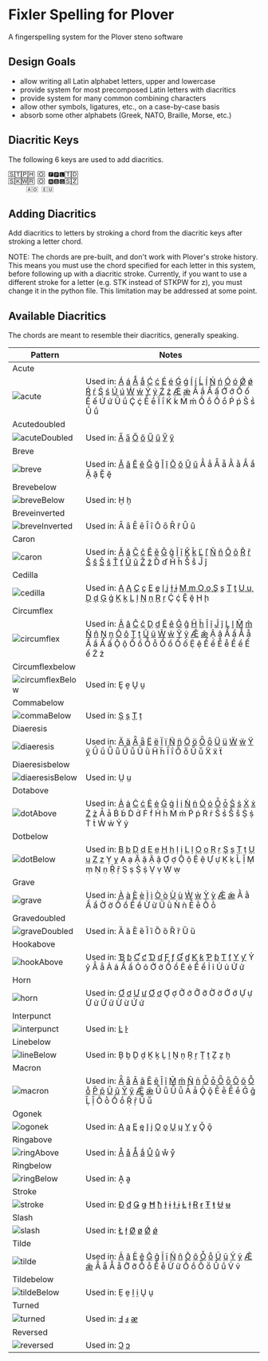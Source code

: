 
# Fixler Spelling for Plover
A fingerspelling system for the Plover steno software

## Design Goals
* allow writing all Latin alphabet letters, upper and lowercase
* provide system for most precomposed Latin letters with diacritics
* provide system for many common combining characters
* allow other symbols, ligatures, etc., on a case-by-case basis
* absorb some other alphabets (Greek, NATO, Braille, Morse, etc.)

## Diacritic Keys
The following 6 keys are used to add diacritics.

```
🅂🅃🄿🄷 🄾 🅵🅿🅻🅃🄳
🅂🄺🅆🅁 🄾 🆁🅱🅶🅂🅉
　　　🄰🄾 🄴🅄
```

## Adding Diacritics
Add diacritics to letters by stroking a chord from the diacritic keys after stroking a letter chord.

NOTE: The chords are pre-built, and don't work with Plover's stroke history. This means you must use the chord specified for each letter in this system, before following up with a diacritic stroke. Currently, if you want to use a different stroke for a letter (e.g. STK instead of STKPW for z), you must change it in the python file. This limitation may be addressed at some point.

## Available Diacritics
The chords are meant to resemble their diacritics, generally speaking.

|Pattern|Notes|
|-|-|
|Acute| |
|![acute](images/acute.png)|Used in: [Á](https://en.wikipedia.org/wiki/%C3%81) [á](https://en.wikipedia.org/wiki/%C3%81) [Ǻ](https://en.wikipedia.org/wiki/%C3%85#On_computers) [ǻ](https://en.wikipedia.org/wiki/%C3%85#On_computers) [Ć](https://en.wikipedia.org/wiki/%C4%86) [ć](https://en.wikipedia.org/wiki/%C4%86) [É](https://en.wikipedia.org/wiki/%C3%89) [é](https://en.wikipedia.org/wiki/%C3%89) [Ǵ](https://en.wikipedia.org/wiki/%C7%B4) [ǵ](https://en.wikipedia.org/wiki/%C7%B4) [Í](https://en.wikipedia.org/wiki/%C3%8D) [í](https://en.wikipedia.org/wiki/%C3%8D) [Ĺ](https://en.wikipedia.org/wiki/Acute_accent) [ĺ](https://en.wikipedia.org/wiki/Acute_accent) [Ń](https://en.wikipedia.org/wiki/%C5%83) [ń](https://en.wikipedia.org/wiki/%C5%83) [Ó](https://en.wikipedia.org/wiki/%C3%93) [ó](https://en.wikipedia.org/wiki/%C3%93) [Ǿ](https://en.wikipedia.org/wiki/%C3%98#%C7%BE) [ǿ](https://en.wikipedia.org/wiki/%C3%98#%C7%BE) [Ŕ](https://en.wikipedia.org/wiki/%C5%94) [ŕ](https://en.wikipedia.org/wiki/%C5%94) [Ś](https://en.wikipedia.org/wiki/%C5%9A) [ś](https://en.wikipedia.org/wiki/%C5%9A) [Ú](https://en.wikipedia.org/wiki/%C3%9A) [ú](https://en.wikipedia.org/wiki/%C3%9A) [Ẃ](https://en.wikipedia.org/wiki/%E1%BA%82) [ẃ](https://en.wikipedia.org/wiki/%E1%BA%82) [Ý](https://en.wikipedia.org/wiki/%C3%9D) [ý](https://en.wikipedia.org/wiki/%C3%9D) [Ź](https://en.wikipedia.org/wiki/%C5%B9) [ź](https://en.wikipedia.org/wiki/%C5%B9) [Ǽ](https://en.wikipedia.org/wiki/%C3%86) [ǽ](https://en.wikipedia.org/wiki/%C3%86) Ắ ắ Ấ ấ Ớ ớ Ố ố Ế ế Ứ ứ Ǘ ǘ Ḉ ḉ Ḗ ḗ Ḯ ḯ Ḱ ḱ Ḿ ḿ Ṍ ṍ Ṓ ṓ Ṕ ṕ Ṥ ṥ Ṹ ṹ|
|Acutedoubled| |
|![acuteDoubled](images/acuteDoubled.png)|Used in: [A̋](https://en.wikipedia.org/wiki/Double_acute_accent#Letters_with_double_acute) [a̋](https://en.wikipedia.org/wiki/Double_acute_accent#Letters_with_double_acute) [Ő](https://en.wikipedia.org/wiki/%C5%90) [ő](https://en.wikipedia.org/wiki/%C5%90) [Ű](https://en.wikipedia.org/wiki/Double_acute_accent#Letters_with_double_acute) [ű](https://en.wikipedia.org/wiki/Double_acute_accent#Letters_with_double_acute) [Ӳ](https://en.wikipedia.org/wiki/Double_acute_accent#Letters_with_double_acute) [ӳ](https://en.wikipedia.org/wiki/Double_acute_accent#Letters_with_double_acute)|
|Breve| |
|![breve](images/breve.png)|Used in: [Ă](https://en.wikipedia.org/wiki/%C4%82) [ă](https://en.wikipedia.org/wiki/%C4%82) [Ĕ](https://en.wikipedia.org/wiki/Breve#Letters_with_breve) [ĕ](https://en.wikipedia.org/wiki/Breve#Letters_with_breve) [Ğ](https://en.wikipedia.org/wiki/%C4%9E) [ğ](https://en.wikipedia.org/wiki/%C4%9E) [Ĭ](https://en.wikipedia.org/wiki/Breve) [ĭ](https://en.wikipedia.org/wiki/Breve) [Ŏ](https://en.wikipedia.org/wiki/Breve) [ŏ](https://en.wikipedia.org/wiki/Breve) [Ŭ](https://en.wikipedia.org/wiki/%C5%AC) [ŭ](https://en.wikipedia.org/wiki/%C5%AC) Ẳ ẳ Ẵ ẵ Ằ ằ Ắ ắ Ặ ặ Ḝ ḝ|
|Brevebelow| |
|![breveBelow](images/breveBelow.png)|Used in: Ḫ ḫ|
|Breveinverted| |
|![breveInverted](images/breveInverted.png)|Used in: Ȃ ȃ Ȇ ȇ Ȋ ȋ Ȏ ȏ Ȓ ȓ Ȗ ȗ|
|Caron| |
|![caron](images/caron.png)|Used in: [Ǎ](https://en.wikipedia.org/wiki/Caron) [ǎ](https://en.wikipedia.org/wiki/Caron) [Č](https://en.wikipedia.org/wiki/%C4%8C) [č](https://en.wikipedia.org/wiki/%C4%8C) [Ě](https://en.wikipedia.org/wiki/%C4%9A) [ě](https://en.wikipedia.org/wiki/%C4%9A) [Ǧ](https://en.wikipedia.org/wiki/%C7%A6) [ǧ](https://en.wikipedia.org/wiki/%C7%A6) [Ǐ](https://en.wikipedia.org/wiki/Caron) [ǐ](https://en.wikipedia.org/wiki/Caron) [Ǩ](https://en.wikipedia.org/wiki/%C7%A8) [ǩ](https://en.wikipedia.org/wiki/%C7%A8) [Ľ](https://en.wikipedia.org/wiki/%C4%BD) [ľ](https://en.wikipedia.org/wiki/%C4%BD) [Ň](https://en.wikipedia.org/wiki/%C5%87) [ň](https://en.wikipedia.org/wiki/%C5%87) [Ǒ](https://en.wikipedia.org/wiki/Caron) [ǒ](https://en.wikipedia.org/wiki/Caron) [Ř](https://en.wikipedia.org/wiki/%C5%98) [ř](https://en.wikipedia.org/wiki/%C5%98) [Ŝ](https://en.wikipedia.org/wiki/%C5%9C) [ŝ](https://en.wikipedia.org/wiki/%C5%9C) [Š](https://en.wikipedia.org/wiki/%C5%A0) [š](https://en.wikipedia.org/wiki/%C5%A0) [Ť](https://en.wikipedia.org/wiki/%C5%A4) [ť](https://en.wikipedia.org/wiki/%C5%A4) [Ǔ](https://en.wikipedia.org/wiki/Caron) [ǔ](https://en.wikipedia.org/wiki/Caron) [Ž](https://en.wikipedia.org/wiki/%C5%BD) [ž](https://en.wikipedia.org/wiki/%C5%BD) Ď ď Ȟ ȟ Ṧ ṧ J̌ ǰ|
|Cedilla| |
|![cedilla](images/cedilla.png)|Used in: [Ą](https://en.wikipedia.org/wiki/Cedilla) [Ą](https://en.wikipedia.org/wiki/Cedilla) [Ç](https://en.wikipedia.org/wiki/%C3%87) [ç](https://en.wikipedia.org/wiki/%C3%87) [Ȩ](https://en.wikipedia.org/wiki/Cedilla) [ȩ](https://en.wikipedia.org/wiki/Cedilla) [I̧](https://en.wikipedia.org/wiki/Cedilla) [į](https://en.wikipedia.org/wiki/Cedilla) [Ɨ̧](https://en.wikipedia.org/wiki/Cedilla) [ɨ](https://en.wikipedia.org/wiki/Cedilla) [M̧](https://en.wikipedia.org/wiki/Cedilla) [m̧](https://en.wikipedia.org/wiki/Cedilla) [O̧](https://en.wikipedia.org/wiki/Cedilla) [o̧](https://en.wikipedia.org/wiki/Cedilla) [Ş](https://en.wikipedia.org/wiki/%C5%9E) [ş](https://en.wikipedia.org/wiki/%C5%9E) [Ţ](https://en.wikipedia.org/wiki/%C5%A2) [ţ](https://en.wikipedia.org/wiki/%C5%A2) [U̧](https://en.wikipedia.org/wiki/Cedilla) [u̧](https://en.wikipedia.org/wiki/Cedilla) [Ḑ](https://en.wikipedia.org/wiki/%E1%B8%90) [ḑ](https://en.wikipedia.org/wiki/%E1%B8%90) [Ģ](https://en.wikipedia.org/wiki/%C4%A2) [ģ](https://en.wikipedia.org/wiki/%C4%A2) [Ķ](https://en.wikipedia.org/wiki/%C4%B6) [ķ](https://en.wikipedia.org/wiki/%C4%B6) [Ļ](https://en.wikipedia.org/wiki/Cedilla) [ļ](https://en.wikipedia.org/wiki/Cedilla) [Ņ](https://en.wikipedia.org/wiki/Cedilla) [ņ](https://en.wikipedia.org/wiki/Cedilla) [Ŗ](https://en.wikipedia.org/wiki/Cedilla) [ŗ](https://en.wikipedia.org/wiki/Cedilla) Ḉ ḉ Ḝ ḝ Ḩ ḩ|
|Circumflex| |
|![circumflex](images/circumflex.png)|Used in: [Â](https://en.wikipedia.org/wiki/%C3%82) [â](https://en.wikipedia.org/wiki/%C3%82) [Ĉ](https://en.wikipedia.org/wiki/%C4%88) [ĉ](https://en.wikipedia.org/wiki/%C4%88) [Ḓ](https://en.wikipedia.org/wiki/Circumflex) [ḓ](https://en.wikipedia.org/wiki/Circumflex) [Ê](https://en.wikipedia.org/wiki/%C3%8A) [ê](https://en.wikipedia.org/wiki/%C3%8A) [Ĝ](https://en.wikipedia.org/wiki/%C4%9C) [ĝ](https://en.wikipedia.org/wiki/%C4%9C) [Ĥ](https://en.wikipedia.org/wiki/%C4%A4) [ĥ](https://en.wikipedia.org/wiki/%C4%A4) [Î](https://en.wikipedia.org/wiki/%C3%8E) [î](https://en.wikipedia.org/wiki/%C3%8E) [Ĵ](https://en.wikipedia.org/wiki/%C4%B4) [ĵ](https://en.wikipedia.org/wiki/%C4%B4) [Ḽ](https://en.wikipedia.org/wiki/Circumflex) [ḽ](https://en.wikipedia.org/wiki/Circumflex) [M̂](https://en.wikipedia.org/wiki/Circumflex) [m̂](https://en.wikipedia.org/wiki/Circumflex) [N̂](https://en.wikipedia.org/wiki/Circumflex) [n̂](https://en.wikipedia.org/wiki/Circumflex) [Ṋ](https://en.wikipedia.org/wiki/Circumflex) [ṋ](https://en.wikipedia.org/wiki/Circumflex) [Ô](https://en.wikipedia.org/wiki/Circumflex) [ô](https://en.wikipedia.org/wiki/Circumflex) [Ṱ](https://en.wikipedia.org/wiki/Circumflex) [ṱ](https://en.wikipedia.org/wiki/Circumflex) [Û](https://en.wikipedia.org/wiki/%C3%9B) [û](https://en.wikipedia.org/wiki/%C3%9B) [Ŵ](https://en.wikipedia.org/wiki/Circumflex) [ŵ](https://en.wikipedia.org/wiki/Circumflex) [Ŷ](https://en.wikipedia.org/wiki/Circumflex) [ŷ](https://en.wikipedia.org/wiki/Circumflex) [Æ̂](https://en.wikipedia.org/wiki/%C3%86) [æ̂](https://en.wikipedia.org/wiki/%C3%86) Ậ ậ Ẩ ẩ Ẫ ẫ Ầ ầ Ấ ấ Ộ ộ Ổ ổ Ỗ ỗ Ồ ồ Ố ố Ệ ệ Ể ể Ễ ễ Ề ề Ế ế Ẑ ẑ|
|Circumflexbelow| |
|![circumflexBelow](images/circumflexBelow.png)|Used in: Ḙ ḙ Ṷ ṷ|
|Commabelow| |
|![commaBelow](images/commaBelow.png)|Used in: [Ș](https://en.wikipedia.org/wiki/%C8%98) [ș](https://en.wikipedia.org/wiki/%C8%98) [Ț](https://en.wikipedia.org/wiki/%C8%9A) [ț](https://en.wikipedia.org/wiki/%C8%9A)|
|Diaeresis| |
|![diaeresis](images/diaeresis.png)|Used in: [Ä](https://en.wikipedia.org/wiki/%C3%84) [ä](https://en.wikipedia.org/wiki/%C3%84) [Ǟ](https://en.wikipedia.org/wiki/Livonian_language#Alphabet) [ǟ](https://en.wikipedia.org/wiki/Livonian_language#Alphabet) [Ë](https://en.wikipedia.org/wiki/%C3%8B) [ë](https://en.wikipedia.org/wiki/%C3%8B) [Ï](https://en.wikipedia.org/wiki/%C3%8F) [ï](https://en.wikipedia.org/wiki/%C3%8F) [N̈](https://en.wikipedia.org/wiki/N%CC%88) [n̈](https://en.wikipedia.org/wiki/N%CC%88) [Ö](https://en.wikipedia.org/wiki/%C3%96) [ö](https://en.wikipedia.org/wiki/%C3%96) [Ȫ](https://en.wikipedia.org/wiki/%C3%96) [ȫ](https://en.wikipedia.org/wiki/%C3%96) [Ü](https://en.wikipedia.org/wiki/%C3%9C) [ü](https://en.wikipedia.org/wiki/%C3%9C) [Ẅ](https://en.wikipedia.org/wiki/Two_dots_(diacritic)) [ẅ](https://en.wikipedia.org/wiki/Two_dots_(diacritic)) [Ÿ](https://en.wikipedia.org/wiki/%C5%B8) [ÿ](https://en.wikipedia.org/wiki/%C5%B8) Ǘ ǘ Ǖ ǖ Ǚ ǚ Ǜ ǜ Ḧ ḧ Ḯ ḯ Ṏ ṏ Ṻ ṻ Ẍ ẍ ẗ|
|Diaeresisbelow| |
|![diaeresisBelow](images/diaeresisBelow.png)|Used in: Ṳ ṳ|
|Dotabove| |
|![dotAbove](images/dotAbove.png)|Used in: [Ȧ](https://en.wikipedia.org/wiki/%C8%A6) [ȧ](https://en.wikipedia.org/wiki/%C8%A6) [Ċ](https://en.wikipedia.org/wiki/%C4%8A) [ċ](https://en.wikipedia.org/wiki/%C4%8A) [Ė](https://en.wikipedia.org/wiki/%C4%96) [ė](https://en.wikipedia.org/wiki/%C4%96) [Ġ](https://en.wikipedia.org/wiki/%C4%A0) [ġ](https://en.wikipedia.org/wiki/%C4%A0) [İ](https://en.wikipedia.org/wiki/%C4%B0) [i](https://en.wikipedia.org/wiki/%C4%B0) [Ṅ](https://en.wikipedia.org/wiki/%E1%B9%84) [ṅ](https://en.wikipedia.org/wiki/%E1%B9%84) [Ȯ](https://en.wikipedia.org/wiki/Dot_(diacritic)) [ȯ](https://en.wikipedia.org/wiki/Dot_(diacritic)) [Ȱ](https://en.wikipedia.org/wiki/Dot_(diacritic)) [ȱ](https://en.wikipedia.org/wiki/Dot_(diacritic)) [Ṡ](https://en.wikipedia.org/wiki/%E1%B9%A0) [ṡ](https://en.wikipedia.org/wiki/%E1%B9%A0) [Ẋ](https://en.wikipedia.org/wiki/%E1%BA%8A) [ẋ](https://en.wikipedia.org/wiki/%E1%BA%8A) [Ż](https://en.wikipedia.org/wiki/%C5%BB) [ż](https://en.wikipedia.org/wiki/%C5%BB) Ǡ ǡ Ḃ ḃ Ḋ ḋ Ḟ ḟ Ḣ ḣ Ṁ ṁ Ṗ ṗ Ṙ ṙ Ṥ ṥ Ṧ ṧ Ṩ ṩ Ṫ ṫ Ẇ ẇ Ẏ ẏ|
|Dotbelow| |
|![dotBelow](images/dotBelow.png)|Used in: [Ḅ](https://en.wikipedia.org/wiki/Dot_(diacritic)) [ḅ](https://en.wikipedia.org/wiki/Dot_(diacritic)) [Ḍ](https://en.wikipedia.org/wiki/%E1%B8%8C) [ḍ](https://en.wikipedia.org/wiki/%E1%B8%8C) [Ẹ](https://en.wikipedia.org/wiki/Dot_(diacritic)) [ẹ](https://en.wikipedia.org/wiki/Dot_(diacritic)) [Ḥ](https://en.wikipedia.org/wiki/Dot_(diacritic)) [ḥ](https://en.wikipedia.org/wiki/Dot_(diacritic)) [Ị](https://en.wikipedia.org/wiki/Dot_(diacritic)) [ị](https://en.wikipedia.org/wiki/Dot_(diacritic)) [Ḷ](https://en.wikipedia.org/wiki/%E1%B8%B6) [ḷ](https://en.wikipedia.org/wiki/%E1%B8%B6) [Ọ](https://en.wikipedia.org/wiki/Dot_(diacritic)) [ọ](https://en.wikipedia.org/wiki/Dot_(diacritic)) [Ṛ](https://en.wikipedia.org/wiki/%E1%B9%9A) [ṛ](https://en.wikipedia.org/wiki/%E1%B9%9A) [Ș](https://en.wikipedia.org/wiki/%E1%B9%A2) [ș](https://en.wikipedia.org/wiki/%E1%B9%A2) [Ṭ](https://en.wikipedia.org/wiki/%E1%B9%AC) [ṭ](https://en.wikipedia.org/wiki/%E1%B9%AC) [Ụ](https://en.wikipedia.org/wiki/Dot_(diacritic)) [ụ](https://en.wikipedia.org/wiki/Dot_(diacritic)) [Ẓ](https://en.wikipedia.org/wiki/%E1%BA%92) [ẓ](https://en.wikipedia.org/wiki/%E1%BA%92) Ỵ ỵ Ạ ạ Ặ ặ Ậ ậ Ợ ợ Ộ ộ Ệ ệ Ự ự Ḳ ḳ Ḹ ḹ Ṃ ṃ Ṇ ṇ Ṝ ṝ Ṣ ṣ Ṩ ṩ Ṿ ṿ Ẉ ẉ|
|Grave| |
|![grave](images/grave.png)|Used in: [À](https://en.wikipedia.org/wiki/%C3%80) [à](https://en.wikipedia.org/wiki/%C3%80) [È](https://en.wikipedia.org/wiki/%C3%88) [è](https://en.wikipedia.org/wiki/%C3%88) [Ì](https://en.wikipedia.org/wiki/%C3%8C) [ì](https://en.wikipedia.org/wiki/%C3%8C) [Ò](https://en.wikipedia.org/wiki/%C3%92) [ò](https://en.wikipedia.org/wiki/%C3%92) [Ù](https://en.wikipedia.org/wiki/Grave_accent) [ù](https://en.wikipedia.org/wiki/Grave_accent) [Ẁ](https://en.wikipedia.org/wiki/Grave_accent) [ẁ](https://en.wikipedia.org/wiki/Grave_accent) [Ỳ](https://en.wikipedia.org/wiki/Grave_accent) [ỳ](https://en.wikipedia.org/wiki/Grave_accent) [Æ̀](https://en.wikipedia.org/wiki/%C3%86) [æ̀](https://en.wikipedia.org/wiki/%C3%86) Ằ ằ Ầ ầ Ờ ờ Ồ ồ Ề ề Ừ ừ Ǜ ǜ Ǹ ǹ Ḕ ḕ Ṑ ṑ|
|Gravedoubled| |
|![graveDoubled](images/graveDoubled.png)|Used in: Ȁ ȁ Ȅ ȅ Ȉ ȉ Ȍ ȍ Ȑ ȑ Ȕ ȕ|
|Hookabove| |
|![hookAbove](images/hookAbove.png)|Used in: [Ɓ](https://en.wikipedia.org/wiki/%C6%81) [ɓ](https://en.wikipedia.org/wiki/%C6%81) [Ƈ](https://en.wikipedia.org/wiki/%C6%87) [ƈ](https://en.wikipedia.org/wiki/%C6%87) [Ɗ](https://en.wikipedia.org/wiki/%C6%8A) [ɗ](https://en.wikipedia.org/wiki/%C6%8A) [Ƒ](https://en.wikipedia.org/wiki/%C6%91) [ƒ](https://en.wikipedia.org/wiki/%C6%91) [Ɠ](https://en.wikipedia.org/wiki/G_with_hook) [ɠ](https://en.wikipedia.org/wiki/G_with_hook) [Ƙ](https://en.wikipedia.org/wiki/%C6%98) [ƙ](https://en.wikipedia.org/wiki/%C6%98) [Ƥ](https://en.wikipedia.org/wiki/%C6%A4) [ƥ](https://en.wikipedia.org/wiki/%C6%A4) [Ƭ](https://en.wikipedia.org/wiki/%C6%AC) [ƭ](https://en.wikipedia.org/wiki/%C6%AC) [Ƴ](https://en.wikipedia.org/wiki/%C6%B3) [ƴ](https://en.wikipedia.org/wiki/%C6%B3) Ỷ ỷ Ẳ ẳ Ả ả Ẩ ẩ Ỏ ỏ Ở ở Ổ ổ Ẻ ẻ Ể ể Ỉ ỉ Ủ ủ Ử ử|
|Horn| |
|![horn](images/horn.png)|Used in: [Ơ](https://en.wikipedia.org/wiki/%C6%A0) [ơ](https://en.wikipedia.org/wiki/%C6%A0) [Ư](https://en.wikipedia.org/wiki/%C6%AF) [ư](https://en.wikipedia.org/wiki/%C6%AF) [Ơ](https://en.wikipedia.org/wiki/%C6%A0) [ơ](https://en.wikipedia.org/wiki/%C6%A0) Ợ ợ Ở ở Ỡ ỡ Ờ ờ Ớ ớ Ự ự Ử ử Ữ ữ Ừ ừ Ứ ứ|
|Interpunct| |
|![interpunct](images/interpunct.png)|Used in: [Ŀ](https://en.wikipedia.org/wiki/Interpunct#Catalan) [ŀ](https://en.wikipedia.org/wiki/Interpunct#Catalan)|
|Linebelow| |
|![lineBelow](images/lineBelow.png)|Used in: Ḇ ḇ Ḏ ḏ Ḵ ḵ Ḻ ḻ Ṉ ṉ Ṟ ṟ Ṯ ṯ Ẕ ẕ ẖ|
|Macron| |
|![macron](images/macron.png)|Used in: [Ǟ](https://en.wikipedia.org/wiki/Livonian_language#Alphabet) [ǟ](https://en.wikipedia.org/wiki/Livonian_language#Alphabet) [Ā](https://en.wikipedia.org/wiki/%C4%80) [ā](https://en.wikipedia.org/wiki/%C4%80) [Ē](https://en.wikipedia.org/wiki/Macron_(diacritic)) [ē](https://en.wikipedia.org/wiki/Macron_(diacritic)) [Ī](https://en.wikipedia.org/wiki/Macron_(diacritic)) [ī](https://en.wikipedia.org/wiki/Macron_(diacritic)) [M̄](https://en.wikipedia.org/wiki/Macron_(diacritic)) [m̄](https://en.wikipedia.org/wiki/Macron_(diacritic)) [N̄](https://en.wikipedia.org/wiki/Macron_(diacritic)) [n̄](https://en.wikipedia.org/wiki/Macron_(diacritic)) [Ȱ](https://en.wikipedia.org/wiki/Dot_(diacritic)) [ȱ](https://en.wikipedia.org/wiki/Dot_(diacritic)) [Ȫ](https://en.wikipedia.org/wiki/%C3%96) [ȫ](https://en.wikipedia.org/wiki/%C3%96) [Ō](https://en.wikipedia.org/wiki/Macron_(diacritic)) [ō](https://en.wikipedia.org/wiki/Macron_(diacritic)) [Ȭ](https://en.wikipedia.org/wiki/Livonian_language#Alphabet) [ȭ](https://en.wikipedia.org/wiki/Livonian_language#Alphabet) [P̄](https://en.wikipedia.org/wiki/Macron_(diacritic)#Letter_extension) [p̄](https://en.wikipedia.org/wiki/Macron_(diacritic)#Letter_extension) [Ū](https://en.wikipedia.org/wiki/Macron_(diacritic)) [ū](https://en.wikipedia.org/wiki/Macron_(diacritic)) [Ȳ](https://en.wikipedia.org/wiki/%C8%B2) [ȳ](https://en.wikipedia.org/wiki/%C8%B2) [Ǣ](https://en.wikipedia.org/wiki/%C3%86) [ǣ](https://en.wikipedia.org/wiki/%C3%86) Ǖ ǖ Ǚ ǚ Ǡ ǡ Ǭ ǭ Ḕ ḕ Ḗ ḗ Ḡ ḡ Ḹ ḹ Ṑ ṑ Ṓ ṓ Ṝ ṝ Ṻ ṻ|
|Ogonek| |
|![ogonek](images/ogonek.png)|Used in: [Ą](https://en.wikipedia.org/wiki/%C4%84) [ą](https://en.wikipedia.org/wiki/%C4%84) [Ę](https://en.wikipedia.org/wiki/%C4%98) [ę](https://en.wikipedia.org/wiki/%C4%98) [Į](https://en.wikipedia.org/wiki/%C4%AE) [į](https://en.wikipedia.org/wiki/%C4%AE) [Ǫ](https://en.wikipedia.org/wiki/%C7%AA) [ǫ](https://en.wikipedia.org/wiki/%C7%AA) [Ų](https://en.wikipedia.org/wiki/%C5%B2) [ų](https://en.wikipedia.org/wiki/%C5%B2) [Y̨](https://en.wikipedia.org/wiki/Ogonek) [y̨](https://en.wikipedia.org/wiki/Ogonek) Ǭ ǭ|
|Ringabove| |
|![ringAbove](images/ringAbove.png)|Used in: [Å](https://en.wikipedia.org/wiki/%C3%85) [å](https://en.wikipedia.org/wiki/%C3%85) [Ǻ](https://en.wikipedia.org/wiki/%C3%85#On_computers) [ǻ](https://en.wikipedia.org/wiki/%C3%85#On_computers) [Ů](https://en.wikipedia.org/wiki/Ring_(diacritic)) [ů](https://en.wikipedia.org/wiki/Ring_(diacritic)) ẘ ẙ|
|Ringbelow| |
|![ringBelow](images/ringBelow.png)|Used in: Ḁ ḁ|
|Stroke| |
|![stroke](images/stroke.png)|Used in: [Đ](https://en.wikipedia.org/wiki/D_with_stroke) [đ](https://en.wikipedia.org/wiki/D_with_stroke) [Ǥ](https://en.wikipedia.org/wiki/G_with_stroke) [ǥ](https://en.wikipedia.org/wiki/G_with_stroke) [Ħ](https://en.wikipedia.org/wiki/H_with_stroke) [ħ](https://en.wikipedia.org/wiki/H_with_stroke) [Ɨ](https://en.wikipedia.org/wiki/I_with_bar) [ɨ](https://en.wikipedia.org/wiki/I_with_bar) [Ɨ̧](https://en.wikipedia.org/wiki/Cedilla) [ɨ](https://en.wikipedia.org/wiki/Cedilla) [Ƚ](https://en.wikipedia.org/wiki/L_with_bar) [ƚ](https://en.wikipedia.org/wiki/L_with_bar) [Ɍ](https://en.wikipedia.org/wiki/R_with_stroke) [ɍ](https://en.wikipedia.org/wiki/R_with_stroke) [Ŧ](https://en.wikipedia.org/wiki/T_with_stroke) [ŧ](https://en.wikipedia.org/wiki/T_with_stroke) [Ʉ](https://en.wikipedia.org/wiki/U_with_bar) [ʉ](https://en.wikipedia.org/wiki/U_with_bar)|
|Slash| |
|![slash](images/slash.png)|Used in: [Ł](https://en.wikipedia.org/wiki/%C5%81) [ł](https://en.wikipedia.org/wiki/%C5%81) [Ø](https://en.wikipedia.org/wiki/%C3%98) [ø](https://en.wikipedia.org/wiki/%C3%98) [Ǿ](https://en.wikipedia.org/wiki/%C3%98#%C7%BE) [ǿ](https://en.wikipedia.org/wiki/%C3%98#%C7%BE)|
|Tilde| |
|![tilde](images/tilde.png)|Used in: [Ã](https://en.wikipedia.org/wiki/%C3%83) [ã](https://en.wikipedia.org/wiki/%C3%83) [Ẽ](https://en.wikipedia.org/wiki/%E1%BA%BC) [ẽ](https://en.wikipedia.org/wiki/%E1%BA%BC) [G̃](https://en.wikipedia.org/wiki/G%CC%83) [g̃](https://en.wikipedia.org/wiki/G%CC%83) [Ĩ](https://en.wikipedia.org/wiki/Tilde) [ĩ](https://en.wikipedia.org/wiki/Tilde) [Ñ](https://en.wikipedia.org/wiki/%C3%91) [ñ](https://en.wikipedia.org/wiki/%C3%91) [Õ](https://en.wikipedia.org/wiki/%C3%95) [õ](https://en.wikipedia.org/wiki/%C3%95) [Ȭ](https://en.wikipedia.org/wiki/Livonian_language#Alphabet) [ȭ](https://en.wikipedia.org/wiki/Livonian_language#Alphabet) [Ũ](https://en.wikipedia.org/wiki/Tilde) [ũ](https://en.wikipedia.org/wiki/Tilde) [Ỹ](https://en.wikipedia.org/wiki/Tilde) [ỹ](https://en.wikipedia.org/wiki/Tilde) [Æ̃](https://en.wikipedia.org/wiki/%C3%86) [æ̃](https://en.wikipedia.org/wiki/%C3%86) Ẵ ẵ Ẫ ẫ Ỡ ỡ Ỗ ỗ Ễ ễ Ữ ữ Ṍ ṍ Ṏ ṏ Ṹ ṹ Ṽ ṽ|
|Tildebelow| |
|![tildeBelow](images/tildeBelow.png)|Used in: Ḛ ḛ Ḭ ḭ Ṵ ṵ|
|Turned| |
|![turned](images/turned.png)|Used in: [Ⅎ](https://en.wikipedia.org/wiki/Claudian_letters) [ⅎ](https://en.wikipedia.org/wiki/Claudian_letters) [ᴂ](https://en.wiktionary.org/wiki/%E1%B4%82#Translingual)|
|Reversed| |
|![reversed](images/reversed.png)|Used in: [Ↄ](https://en.wikipedia.org/wiki/Claudian_letters) [ↄ](https://en.wikipedia.org/wiki/Claudian_letters)|
